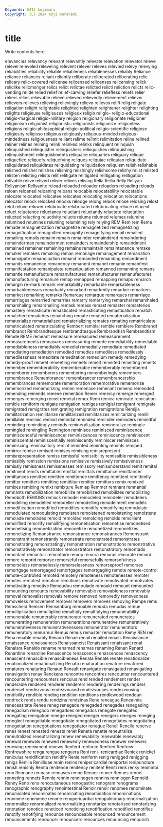 ```yaml
---
Keywords: 5412 kojimura
Copyright: (C) 2024 Koji Murakami
---
```


# title

Write contents here.



elevancies relevancy
relevant relevantly relevate relevation relevator releve relevel releveled releveling relevent
relever releves relevied relevy relevying reliabilities reliability reliable reliableness reliablenesses
reliably Reliance reliance reliances reliant reliantly reliberate reliberated reliberating relic
relicary relic-covered relicense relicensed relicenses relicensing relick reliclike relicmonger relics
relict relictae relicted relicti reliction relicts relic-vending relide relied relief
relief-carving reliefer reliefless reliefs relier reliers relies relievable relieve relieved
relievedly relievement reliever relievers relieves relieving relievingly relievo relievos relift
relig religate religation relight relightable relighted relighten relightener relighter relighting
relights religieuse religieuses religieux religio religio- religio-educational religio-magical religio-military religion
religionary religionate religioner religionism religionist religionistic religionists religionize religionless religions
religio-philosophical religio-political religio-scientific religiose religiosity religioso religious religiously religious-minded religious-mindedness
religiousness reliiant relime relimit relimitation reline relined reliner relines relining
relink relinked relinks relinquent relinquish relinquished relinquisher relinquishers relinquishes relinquishing
relinquishment relinquishments reliquaire reliquaries reliquary relique reliquefied reliquefy reliquefying reliques
reliquiae reliquian reliquidate reliquidated reliquidates reliquidating reliquidation reliquism relish relishable
relished relisher relishes relishing relishingly relishsome relishy relist relisted relisten
relisting relists relit relitigate relitigated relitigating relitigation relivable relive relived
reliver relives reliving Rella Rellia Relly Rellyan Rellyanism Rellyanite reload
reloaded reloader reloaders reloading reloads reloan reloaned reloaning reloans relocable
relocatability relocatable relocate relocated relocatee relocates relocating relocation relocations relocator
relock relocked relocks relodge relong relook relose relosing relost relot
relove relower relubricate relubricated relubricating reluce relucent reluct reluctance reluctancy
reluctant reluctantly reluctate reluctation relucted relucting reluctivity relucts relume relumed
relumes relumine relumined relumines reluming relumining rely relying REM Rem
rem Rema remade remagnetization remagnetize remagnetized remagnetizing remagnification remagnified remagnify
remagnifying remail remailed remailing remails remaim remain remainder remaindered remaindering
remainderman remaindermen remainders remaindership remaindment remained remainer remaining remains remaintain
remaintenance remake remaker remakes remaking reman remanage remanagement remanation remancipate
remancipation remand remanded remanding remandment remands remanence remanency remanent remanet
remanie remanifest remanifestation remanipulate remanipulation remanned remanning remans remantle remanufacture
remanufactured remanufacturer remanufactures remanufacturing remanure remap remapped remapping remaps remarch
remargin re-mark remark remarkability remarkable remarkableness remarkablenesses remarkably remarked remarkedly
remarker remarkers remarket remarking remarks Remarque remarque remarques remarriage remarriages
remarried remarries remarry remarrying remarshal remarshaled remarshaling remarshalling remask remass
remast remaster remasteries remastery remasticate remasticated remasticating remastication rematch rematched
rematches rematching remate remated rematerialization rematerialize rematerialized rematerializing remates remating
rematriculate rematriculated rematriculating Rembert remblai remble remblere Rembrandt rembrandt Rembrandtesque
rembrandtesque Rembrandtish Rembrandtism Remde REME remeant remeasure remeasured remeasurement remeasurements
remeasures remeasuring remede remediability remediable remediableness remediably remedial remedially remediate
remediated remediating remediation remedied remedies remediless remedilessly remedilessness remeditate remeditation
remedium remedy remedying remedy-proof remeet remeeting remeets remelt remelted remelting
remelts remember rememberability rememberable rememberably remembered rememberer rememberers remembering rememberingly
remembers remembrance Remembrancer remembrancer remembrancership remembrances rememorate rememoration rememorative rememorize
rememorized rememorizing remen remenace remenant remend remended remending remends remene
remention Remer remercy remerge remerged remerges remerging remet remetal remex
Remi remica remicate remication remicle remiform remigate remigation remiges remigial
remigrant remigrate remigrated remigrates remigrating remigration remigrations Remijia remilitarization remilitarize
remilitarized remilitarizes remilitarizing remill remillable remimic remind remindal reminded reminder
reminders remindful reminding remindingly reminds remineralization remineralize remingle remingled remingling
Remington reminisce reminisced reminiscence reminiscenceful reminiscencer reminiscences reminiscency reminiscent reminiscential
reminiscentially reminiscently reminiscer reminisces reminiscing reminiscitory remint reminted reminting remints
remiped remirror remise remised remises remising remisrepresent remisrepresentation remiss remissful
remissibility remissible remissibleness remissibly remission remissions remissive remissively remissiveness remissly
remissness remissnesses remissory remisunderstand remit remital remitment remits remittable remittal
remittals remittance remittancer remittances remitted remittee remittence remittency remittent remittently
remitter remitters remitting remittitur remittor remittors remix remixed remixes remixing
remixt remixture Remlap Remmer remnant remnantal remnants remobilization remobilize remobilized
remobilizes remobilizing Remoboth REMOBS remock remodel remodeled remodeler remodelers remodeling
remodelled remodeller remodelling remodelment remodels remodification remodified remodifies remodify remodifying
remodulate remodulated remodulating remoisten remoistened remoistening remoistens remolade remolades remold
remolded remolding remolds remollient remollified remollify remollifying remonetisation remonetise remonetised
remonetising remonetization remonetize remonetized remonetizes remonetizing Remonstrance remonstrance remonstrances Remonstrant
remonstrant remonstrantly remonstrate remonstrated remonstrates remonstrating remonstratingly remonstration remonstrations remonstrative
remonstratively remonstrator remonstrators remonstratory remontado remontant remontoir remontoire remop remora
remoras remorate remord remore remorid remorse remorseful remorsefully remorsefulness remorseless
remorselessly remorselessness remorseproof remorses remortgage remortgaged remortgages remortgaging remote remote-control
remote-controlled remoted remotely remoteness remotenesses remoter remotes remotest remotion remotions
remotivate remotivated remotivates remotivating remotive Remoudou remoulade remould remount remounted
remounting remounts removability removable removableness removably removal removalist removals remove
removed removedly removedness removeless removement remover removers removes removing Rempe
rems Remscheid Remsen Remsenburg remuable remuda remudas remue remultiplication remultiplied
remultiply remultiplying remunerability remunerable remunerably remunerate remunerated remunerates remunerating remuneration
remunerations remunerative remuneratively remunerativeness remunerativenesses remunerator remunerators remuneratory remurmur Remus
remus remuster remutation Remy REN ren Rena renable renably Renado
Renae renail renailed renails Renaissance renaissance renaissances Renaissancist Renaissant renaissant
renal Renalara Renaldo rename renamed renames renaming Renan Renard Renardine
renardine Renascence renascence renascences renascency renascent renascible renascibleness Renata Renate
renate renationalize renationalized renationalizing Renato renaturation renature renatured renatures renaturing
Renaud Renault renavigate renavigated renavigating renavigation renay Renckens rencontre rencontres
rencounter rencountered rencountering rencounters renculus rend rended rendement render renderable
rendered renderer renderers rendering renderings renders renderset rendezvous rendezvoused rendezvouses
rendezvousing rendibility rendible rending rendition renditions rendlewood rendoun rendrock rends
rendu rendzina rendzinas Rene reneague Renealmia renecessitate Renee reneg renegade
renegaded renegades renegading renegadism renegado renegadoes renegados renegate renegated renegating
renegation renege reneged reneger renegers reneges reneging reneglect renegotiable renegotiate
renegotiated renegotiates renegotiating renegotiation renegotiations renegotiator renegue Renell Renelle renerve
renes renest renested renests renet Reneta renette reneutralize reneutralized reneutralizing
renew renewability renewable renewably renewal renewals renewed renewedly renewedness renewer
renewers renewing renewment renews Renferd renforce Renfred Renfrew Renfrewshire renga
rengue renguera Reni reni- renicardiac Renick renickel reniculus renidification renidify
Renie reniform renig renigged renigging renigs Renilla Renillidae renin renins
renipericardial reniportal renipuncture renish renishly Renita renitence renitency renitent Reniti
renk renky renminbi renn Rennane rennase rennases renne Renner renner
Rennes rennet renneting rennets Rennie rennin renninogen rennins renniogen Rennold
Renny Reno reno renocutaneous renogastric renogram renograms renographic renography renointestinal
Renoir renoir renomee renominate renominated renominates renominating renomination renominations renomme
renommee renone renopericardial renopulmonary renormalization renormalize renormalized renormalizing renotarize renotarized
renotarizing renotation renotice renoticed renoticing renotification renotified renotifies renotify renotifying
renounce renounceable renounced renouncement renouncements renouncer renouncers renounces renouncing renourish
